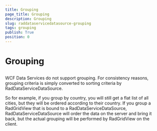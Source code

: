 ```yaml
---
title: Grouping
page_title: Grouping
description: Grouping
slug: raddataservicedatasource-grouping
tags: grouping
publish: True
position: 0
---
```


# Grouping



## 

WCF Data Services do not support grouping. For consistency reasons, grouping criteria is simply converted to sorting criteria by RadDataServiceDataSource. 

So for example, if you group by country, you will still get a flat list of all cities, but they will be ordered according to their country. If you group a RadGridView that is bound to a RadDataServiceDataSource, RadDataServiceDataSource will order the data on the server and bring it back, but the actual grouping will be performed by RadGridView on the client. 
